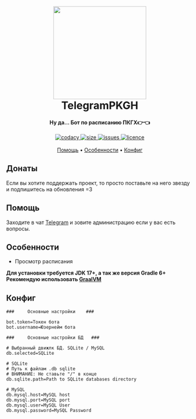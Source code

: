 <h1 align="center">
  <img width=250 height=250 src="https://raw.githubusercontent.com/kiinse/TelegramPKGH/main/.github/pkghlogo.jpg"  alt=""/>
  <br>TelegramPKGH<br>
</h1>

<p align="center">
  <b>Ну да... Бот по расписанию ПКГХ👉👈</b><br><br>

  <a href="https://app.codacy.com/gh/kiinse/TelegramPKGH/dashboard">
    <img src="https://app.codacy.com/project/badge/Grade/04669f7c982b4ec8ba4783493dfb1ca9" alt="codacy"/>
  </a>
  <a href="https://github.com/kiinse/TelegramPKGH">
    <img src="https://img.shields.io/github/repo-size/kiinse/TelegramPKGH?style=flat-square" alt="size"> 
  </a>
  <a href="https://github.com/kiinse/TelegramPKGH/issues">
    <img src="https://img.shields.io/github/issues/kiinse/TelegramPKGH?style=flat-square" alt="issues"> 
  </a>
  <a href="https://github.com/kiinse/TelegramPKGH/blob/master/LICENSE">
    <img src="https://img.shields.io/github/license/kiinse/TelegramPKGH?style=flat-square" alt="licence"> 
  </a><br><br>
  <a href="#помощь">Помощь</a> •
  <a href="#особенности">Особенности</a> •
  <a href="#конфиг">Конфиг</a>
</p>

## Донаты

Если вы хотите поддержать проект, то просто поставьте на него звезду и подпишитесь на обновления =3

## Помощь

Заходите в чат [Telegram](https://t.me/podslyshanopkgh_chat) и зовите администрацию если у вас есть вопросы.

## Особенности

- Просмотр расписания

**Для установки требуется JDK 17+, а так же версия Gradle 6+**
**Рекомендую использовать [GraalVM](https://www.graalvm.org/)** 

## Конфиг

```properties
###     Основные настройки    ###

bot.token=Токен бота
bot.username=Юзернейм бота

###     Основные настройки БД   ###

# Выбранный движлк БД. SQLite / MySQL
db.selected=SQLite

# SQLite
# Путь к файлам .db sqlite
# ВНИМАНИЕ: Не ставьте "/" в конце
db.sqlite.path=Path to SQLite databases directory

# MySQL
db.mysql.host=MySQL host
db.mysql.port=MySQL port
db.mysql.user=MySQL User
db.mysql.password=MySQL Password
```
